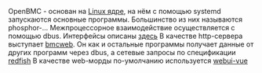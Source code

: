 OpenBMC - основан на [Linux ядре](kernel), на нём с помощью systemd запускаются основные программы. Большинство из них называются phosphor-...
Межпроцессорное взаимодействие осуществляется с помощью dbus. Интерфейсы описаны [здесь](https://github.com/openbmc/phosphor-dbus-interfaces)
В качестве http-сервера выступает [bmcweb](https://github.com/openbmc/bmcweb). Он как и остальные программы получает данные от других программ через dbus, а сетевые запросы по спецификации [redfish](redfish)
В качестве web-морды по-умолчанию используется [webui-vue](https://github.com/openbmc/webui-vue)
